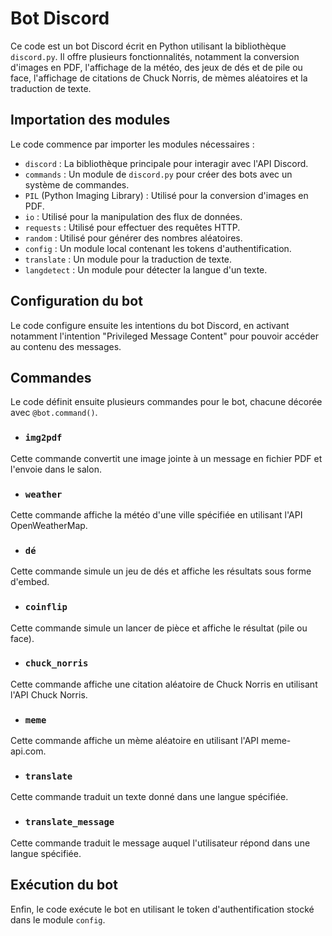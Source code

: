 
# Bot Discord

Ce code est un bot Discord écrit en Python utilisant la bibliothèque `discord.py`. Il offre plusieurs fonctionnalités, notamment la conversion d'images en PDF, l'affichage de la météo, des jeux de dés et de pile ou face, l'affichage de citations de Chuck Norris, de mèmes aléatoires et la traduction de texte.

## Importation des modules

Le code commence par importer les modules nécessaires :

-   `discord` : La bibliothèque principale pour interagir avec l'API Discord.
-   `commands` : Un module de `discord.py` pour créer des bots avec un système de commandes.
-   `PIL` (Python Imaging Library) : Utilisé pour la conversion d'images en PDF.
-   `io` : Utilisé pour la manipulation des flux de données.
-   `requests` : Utilisé pour effectuer des requêtes HTTP.
-   `random` : Utilisé pour générer des nombres aléatoires.
-   `config` : Un module local contenant les tokens d'authentification.
-   `translate` : Un module pour la traduction de texte.
-   `langdetect` : Un module pour détecter la langue d'un texte.

## Configuration du bot

Le code configure ensuite les intentions du bot Discord, en activant notamment l'intention "Privileged Message Content" pour pouvoir accéder au contenu des messages.

## Commandes

Le code définit ensuite plusieurs commandes pour le bot, chacune décorée avec `@bot.command()`.

- ### `img2pdf`

Cette commande convertit une image jointe à un message en fichier PDF et l'envoie dans le salon.

- ### `weather`

Cette commande affiche la météo d'une ville spécifiée en utilisant l'API OpenWeatherMap.

- ### `dé`

Cette commande simule un jeu de dés et affiche les résultats sous forme d'embed.

- ### `coinflip`

Cette commande simule un lancer de pièce et affiche le résultat (pile ou face).

- ### `chuck_norris`

Cette commande affiche une citation aléatoire de Chuck Norris en utilisant l'API Chuck Norris.

- ### `meme`

Cette commande affiche un mème aléatoire en utilisant l'API meme-api.com.

- ### `translate`

Cette commande traduit un texte donné dans une langue spécifiée.

- ###  `translate_message`

Cette commande traduit le message auquel l'utilisateur répond dans une langue spécifiée.

## Exécution du bot

Enfin, le code exécute le bot en utilisant le token d'authentification stocké dans le module `config`.
